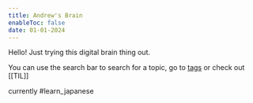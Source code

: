 ```yaml
---
title: Andrew's Brain
enableToc: false
date: 01-01-2024
---
```


Hello! Just trying this digital brain thing out.

You can use the search bar to search for a topic, go to [tags](/tags) or check out [[TIL]]

currently #learn_japanese 
